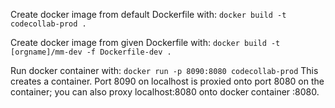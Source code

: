 Create docker image from default Dockerfile with:
`docker build -t codecollab-prod .`

Create docker image from given Dockerfile with:
`docker build -t [orgname]/mm-dev -f Dockerfile-dev .`

Run docker container with:
`docker run -p 8090:8080 codecollab-prod`
This creates a container. Port 8090 on localhost is proxied onto port 8080 on the container; you can also proxy localhost:8080 onto docker container :8080.

